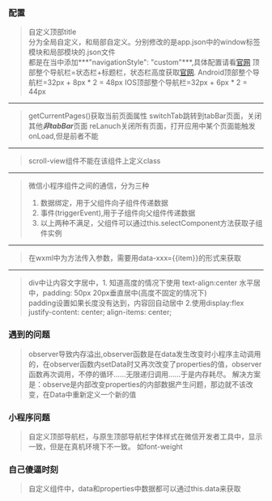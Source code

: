 ### 配置
>自定义顶部title  
>分为全局自定义，和局部自定义。分别修改的是app.json中的window标签模块和局部模块的.json文件  
>都是在当中添加***"navigationStyle": "custom"***,具体配置请看[官网](https://developers.weixin.qq.com/miniprogram/dev/reference/configuration/page.html)
>顶部整个导航栏=状态栏+标题栏，状态栏高度获取[官网](https://developers.weixin.qq.com/miniprogram/dev/api/base/system/system-info/wx.getSystemInfo.html). 
>Android顶部整个导航栏=32px + 8px * 2 = 48px
>IOS顶部整个导航栏=32px + 6px * 2 = 44px
***
>getCurrentPages()获取当前页面属性
>switchTab跳转到tabBar页面，关闭其他***非tabBar***页面 reLanuch关闭所有页面，打开应用中某个页面能触发onLoad,但是前者不能
***
>scroll-view组件不能在该组件上定义class
***
>微信小程序组件之间的通信，分为三种   
> 1. 数据绑定，用于父组件向子组件传递数据  
> 2. 事件(triggerEvent),用于子组件向父组件传递数据
> 3. 以上两种不满足，父组件可以通过this.selectComponent方法获取子组件实例
***
> 在wxml中为方法传入参数，需要用data-xxx={{item}}的形式来获取
***
> div中让内容文字居中，1. 知道高度的情况下使用 text-align:center 水平居中，padding: 50px 20px垂直居中(高度不固定的情况下)  
> padding设置如果长度没有达到，内容回自动居中 2.使用display:flex justify-content: center; align-items: center;
### 遇到的问题
>observer导致内存溢出,observer函数是在data发生改变时小程序主动调用的，在observer函数内setData时又再次改变了properties的值，observer函数再次调用，不停的循环……无限递归调用……于是内存耗尽。
>解决方案是：observe是内部改变properties的内部数据产生问题，那边就不该改变，在Data中重新定义一个新的值
### 小程序问题
>自定义顶部导航栏，与原生顶部导航栏字体样式在微信开发者工具中，显示一致，但是在真机环境下不一致。
> 如font-weight


### 自己傻逼时刻
> 自定义组件中，data和properties中数据都可以通过this.data来获取